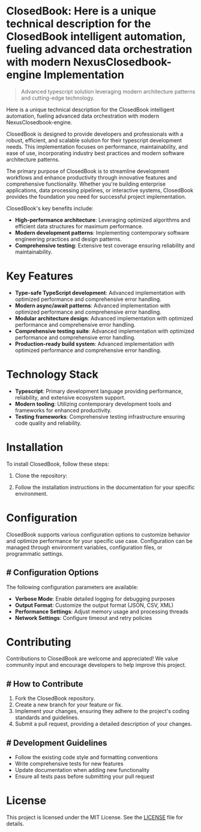 <!-- fallback_ClosedBook_20250805212049_80282 -->

# ClosedBook: Here is a unique technical description for the ClosedBook intelligent automation, fueling advanced data orchestration with modern NexusClosedbook-engine Implementation
> Advanced typescript solution leveraging modern architecture patterns and cutting-edge technology.

Here is a unique technical description for the ClosedBook intelligent automation, fueling advanced data orchestration with modern NexusClosedbook-engine.

ClosedBook is designed to provide developers and professionals with a robust, efficient, and scalable solution for their typescript development needs. This implementation focuses on performance, maintainability, and ease of use, incorporating industry best practices and modern software architecture patterns.

The primary purpose of ClosedBook is to streamline development workflows and enhance productivity through innovative features and comprehensive functionality. Whether you're building enterprise applications, data processing pipelines, or interactive systems, ClosedBook provides the foundation you need for successful project implementation.

ClosedBook's key benefits include:

* **High-performance architecture**: Leveraging optimized algorithms and efficient data structures for maximum performance.
* **Modern development patterns**: Implementing contemporary software engineering practices and design patterns.
* **Comprehensive testing**: Extensive test coverage ensuring reliability and maintainability.

# Key Features

* **Type-safe TypeScript development**: Advanced implementation with optimized performance and comprehensive error handling.
* **Modern async/await patterns**: Advanced implementation with optimized performance and comprehensive error handling.
* **Modular architecture design**: Advanced implementation with optimized performance and comprehensive error handling.
* **Comprehensive testing suite**: Advanced implementation with optimized performance and comprehensive error handling.
* **Production-ready build system**: Advanced implementation with optimized performance and comprehensive error handling.

# Technology Stack

* **Typescript**: Primary development language providing performance, reliability, and extensive ecosystem support.
* **Modern tooling**: Utilizing contemporary development tools and frameworks for enhanced productivity.
* **Testing frameworks**: Comprehensive testing infrastructure ensuring code quality and reliability.

# Installation

To install ClosedBook, follow these steps:

1. Clone the repository:


2. Follow the installation instructions in the documentation for your specific environment.

# Configuration

ClosedBook supports various configuration options to customize behavior and optimize performance for your specific use case. Configuration can be managed through environment variables, configuration files, or programmatic settings.

## # Configuration Options

The following configuration parameters are available:

* **Verbose Mode**: Enable detailed logging for debugging purposes
* **Output Format**: Customize the output format (JSON, CSV, XML)
* **Performance Settings**: Adjust memory usage and processing threads
* **Network Settings**: Configure timeout and retry policies

# Contributing

Contributions to ClosedBook are welcome and appreciated! We value community input and encourage developers to help improve this project.

## # How to Contribute

1. Fork the ClosedBook repository.
2. Create a new branch for your feature or fix.
3. Implement your changes, ensuring they adhere to the project's coding standards and guidelines.
4. Submit a pull request, providing a detailed description of your changes.

## # Development Guidelines

* Follow the existing code style and formatting conventions
* Write comprehensive tests for new features
* Update documentation when adding new functionality
* Ensure all tests pass before submitting your pull request

# License

This project is licensed under the MIT License. See the [LICENSE](https://github.com/QOZU/ClosedBook/blob/main/LICENSE) file for details.
